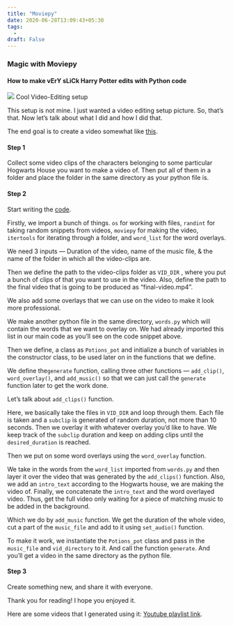 ```yaml
---
title: "Moviepy"
date: 2020-06-28T13:09:43+05:30
tags:
  -
draft: False
---
```

### Magic with Moviepy

#### How to make vErY sLiCk Harry Potter edits with Python code

![](https://cdn-images-1.medium.com/max/800/1*u78xVBYU0jGWVxPZRU2zhA.jpeg)
<span class="figcaption_hack">Cool Video-Editing setup</span>

This setup is not mine. I just wanted a video editing setup picture. So, that’s
that. Now let’s talk about what I did and how I did that.

The end goal is to create a video somewhat like
[this](https://www.youtube.com/watch?v=xAHdHWOZu_4&t=3s).

#### Step 1

Collect some video clips of the characters belonging to some particular Hogwarts
House you want to make a video of. Then put all of them in a folder and place
the folder in the same directory as your python file is.

#### Step 2

Start writing the
[code](https://github.com/011ivand3r/Hogwarts-house-pride/blob/master/pride.py).

Firstly, we import a bunch of things. `os` for working with files, `randint` for
taking random snippets from videos, `moviepy` for making the video, `itertools`
for iterating through a folder, and `word_list` for the word overlays.

We need 3 inputs — Duration of the video, name of the music file, & the name of
the folder in which all the video-clips are.

Then we define the path to the video-clips folder as `VID_DIR` , where you put a
bunch of clips of that you want to use in the video. Also, define the path to
the final video that is going to be produced as “final-video.mp4”.

We also add some overlays that we can use on the video to make it look more
professional.

We make another python file in the same directory, `words.py` which will contain
the words that we want to overlay on. We had already imported this list in our
main code as you’ll see on the code snippet above.

Then we define, a class as `Potions_pot` and initialize a bunch of variables in
the constructor class, to be used later on in the functions that we define.

We define the`generate` function, calling three other functions — `add_clip()`,
`word_overlay()`, and `add_music()` so that we can just call the `generate`
function later to get the work done.

Let’s talk about `add_clips()` function.

Here, we basically take the files in `VID_DIR` and loop through them. Each file
is taken and a `subclip` is generated of random duration, not more than 10
seconds. Then we overlay it with whatever overlay you’d like to have. We keep
track of the `subclip` duration and keep on adding clips until the
`desired_duration` is reached.

Then we put on some word overlays using the `word_overlay` function.

We take in the words from the `word_list` imported from `words.py` and then
layer it over the video that was generated by the `add_clips()` function. Also,
we add an `intro_text` according to the Hogwarts house, we are making the video
of. Finally, we concatenate the `intro_text` and the word overlayed video. Thus,
get the full video only waiting for a piece of matching music to be added in the
background.

Which we do by `add_music` function. We get the duration of the whole video, cut
a part of the `music_file` and add to it using `set_audio()` function.

To make it work, we instantiate the `Potions_pot` class and pass in the
`music_file` and `vid_directory` to it. And call the function `generate`. And
you’ll get a video in the same directory as the python file.

#### Step 3

Create something new, and share it with everyone.

Thank you for reading! I hope you enjoyed it.

Here are some videos that I generated using it: [Youtube playlist
link](https://www.youtube.com/watch?v=n8E31eXzPbM&list=PLyjJPnwg8rtbhAJJ-I-Y-8_8UzY_KMdeJ).

